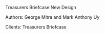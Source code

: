 Treasurers Briefcase New Design

Authors: George Mitra and Mark Anthony Uy 

Clients: Treasurers Briefcase
